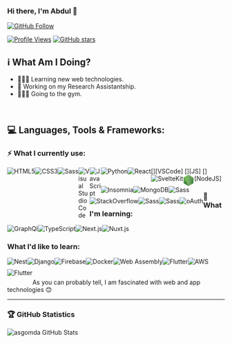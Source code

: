 ### Hi there, I'm Abdul 👋
[![GitHub Follow](https://img.shields.io/github/followers/asgomda?logo=github)](https://github.com/asgomda?tab=followers)

[![Profile Views](https://komarev.com/ghpvc/?username=asgomda)](https://github.com/asgomda)
[![GitHub stars](https://img.shields.io/github/stars/asgomda?logo=github)](https://github.com/asgomda)
<!--
**asgomda/asgomda** is a ✨ _special_ ✨ repository because its `README.md` (this file) appears on your GitHub profile.

Here are some ideas to get you started:

- 🔭 I’m currently working on ...
- 🌱 I’m currently learning ...
- 👯 I’m looking to collaborate on ...
- 🤔 I’m looking for help with ...
- 💬 Ask me about ...
- 📫 How to reach me: ...
- 😄 Pronouns: ...
- ⚡ Fun fact: ...
-->

## ℹ What Am I Doing?

  - 👨🏾‍💻 Learning new web technologies.
  - 💼 Working on my Research Assistantship.
  - 🏋🏾‍♂️ Going to the gym.

<br />

## 💻 Languages, Tools & Frameworks:
### ⚡ What I currently use:
  <img align="left" alt="HTML5" height="26px" src="https://cdn.svgporn.com/logos/html-5.svg"/>
  <img align="left" alt="CSS3" height="26px" src="https://cdn.svgporn.com/logos/css-3.svg"/>
    <img align="left" alt="Sass" height="26px" src="https://cdn.svgporn.com/logos/git.svg"/>
  [<img align="left" alt="Visual Studio Code" width="26px" src="https://cdn.svgporn.com/logos/visual-studio-code.svg" />][VSCode]
  [<img align="left" alt="JavaScript" width="26px" src="http://3con14.biz/code/_data/js/intro/js-logo.png" />][JS]
    <img align="left" alt="Python" height="26px" src="https://cdn.svgporn.com/logos/python.svg"/>
  <img align="left" alt="React" height="26px" src="https://cdn.svgporn.com/logos/react.svg"/>
    <img align="left" alt="SvelteKit" height="26px" src="https://cdn.svgporn.com/logos/handlebars.svg"/>
  [<img align="left" alt="Node.js" width="26px" src="https://raw.githubusercontent.com/github/explore/80688e429a7d4ef2fca1e82350fe8e3517d3494d/topics/nodejs/nodejs.png" />][NodeJS]
    <img align="left" alt="Insomnia" height="26px" src="https://cdn.svgporn.com/logos/express.svg"/>
  <img align="left" alt="MongoDB" height="26px" src="https://cdn.svgporn.com/logos/mongodb-icon.svg"/>
    <img align="left" alt="Sass" height="26px" src="https://cdn.svgporn.com/logos/github.svg"/>
  <img align="left" alt="StackOverflow" height="26px" src="https://cdn.svgporn.com/logos/stackoverflow-icon.svg"/>
  <img align="left" alt="Sass" height="26px" src="https://cdn.svgporn.com/logos/bootstrap.svg"/>
    <img align="left" alt="Sass" height="26px" src="https://cdn.svgporn.com/logos/postman.svg"/>
  <img align="left" alt="oAuth" height="26px" src="https://cdn.svgporn.com/logos/oauth.svg"/>

<br />

### 🌱 What I'm learning:
 <img align="left" alt="GraphQl" height="26px" src="https://cdn.svgporn.com/logos/graphql.svg"/>
 <img align="left" alt="TypeScript" height="26px" src="https://cdn.svgporn.com/logos/apollostack.svg"/>
 <img align="left" alt="Next.js" height="26px" src="https://cdn.svgporn.com/logos/heroku.svg"/>
 <img align="left" alt="Nuxt.js" height="26px" src="https://cdn.svgporn.com/logos/redux.svg"/>

<br />

### What I'd like to learn:
  
  <img align="left" alt="Nest" height="26px" src="https://cdn.svgporn.com/logos/nextjs.svg"/>
  <img align="left" alt="Django" height="26px" src="https://cdn.svgporn.com/logos/django-icon.svg"/>
  <img align="left" alt="Firebase" height="26px" src="https://cdn.svgporn.com/logos/firebase.svg"/>
  <img align="left" alt="Docker" height="26px" src="https://cdn.svgporn.com/logos/docker-icon.svg"/>
  <img align="left" alt="Web Assembly" height="26px" src="https://cdn.svgporn.com/logos/webassembly.svg"/>
    <img align="left" alt="Flutter" height="26px" src="https://cdn.svgporn.com/logos/dart.svg"/>
  <img align="left" alt="AWS" height="26px" src="https://cdn.svgporn.com/logos/aws.svg"/>
  <img align="left" alt="Flutter" height="26px" src="https://cdn.svgporn.com/logos/flutter.svg"/>
  
  
<br />
<br />

As you can probably tell, I am fascinated with web and app technologies 😊

---

### 🏆 GitHub Statistics

<img align="left" alt="asgomda GitHub Stats" src="https://github-readme-stats-sakujes.vercel.app/api?username=asgomda&show_icons=true&hide_title=false&title_color=FFFFFFa&text_color=FFFFFF&bg_color=110,000000,000000&icon_color=28ce60&include_all_commits=true&hide_border=true" />

[GitWeb]: https://asgomda.github.io
[Discord]: https://discordapp.com/users/AbdulSamad#7637
[Email]: mailto://gomdaabdulsamad@gmail.com
[GitHub]: https://github.com
[VSCode]: https://code.visualstudio.com
[JS]: https://www.javascript.com
[NodeJS]: https://nodejs.org
